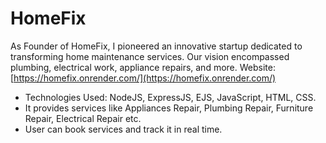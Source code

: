 # HomeFix

As Founder of HomeFix, I pioneered an innovative startup dedicated to transforming home maintenance services.
Our vision encompassed plumbing, electrical work, appliance repairs, and more.
Website: [https://homefix.onrender.com/](https://homefix.onrender.com/)
- Technologies Used: NodeJS, ExpressJS, EJS, JavaScript, HTML, CSS.
- It provides services like Appliances Repair, Plumbing Repair, Furniture Repair, Electrical Repair etc.
- User can book services and track it in real time.
